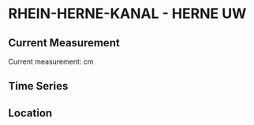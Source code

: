 # RHEIN-HERNE-KANAL - HERNE UW

## Current Measurement

Current measurement: <Value topic="rivers/pegel-online/RHK/HERNE_UW/measurementValue"/> cm

## Time Series

<TimeSeries topic="rivers/pegel-online/RHK/HERNE_UW/measurementValue" period="week" />

## Location

<WorldMap>
  <Marker lat="51.60310161836077" lon="7.306141323485445" labelTopic="rivers/pegel-online/RHK/HERNE_UW" />
</WorldMap>
